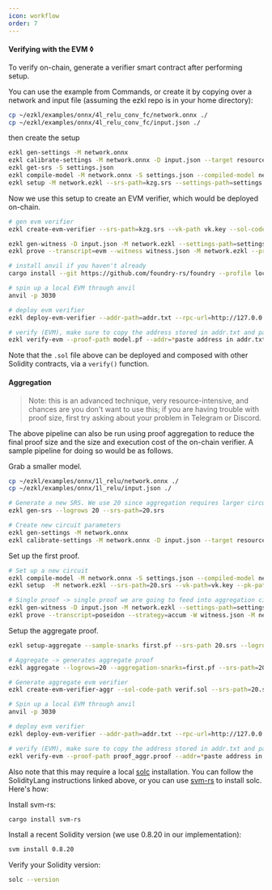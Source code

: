```yaml
---
icon: workflow
order: 7
---
```

#### Verifying with the EVM ◊

To verify on-chain, generate a verifier smart contract after performing setup.

You can use the example from Commands, or create it by copying over a network and input file (assuming the ezkl repo is in your home directory):
```bash
cp ~/ezkl/examples/onnx/4l_relu_conv_fc/network.onnx ./
cp ~/ezkl/examples/onnx/4l_relu_conv_fc/input.json ./
```
then create the setup
```bash
ezkl gen-settings -M network.onnx
ezkl calibrate-settings -M network.onnx -D input.json --target resources
ezkl get-srs -S settings.json
ezkl compile-model -M network.onnx -S settings.json --compiled-model network.ezkl
ezkl setup -M network.ezkl --srs-path=kzg.srs --settings-path=settings.json
```

Now we use this setup to create an EVM verifier, which would be deployed on-chain.

```bash
# gen evm verifier
ezkl create-evm-verifier --srs-path=kzg.srs --vk-path vk.key --sol-code-path verif.sol --settings-path=settings.json
```

```bash
ezkl gen-witness -D input.json -M network.ezkl --settings-path=settings.json
ezkl prove --transcript=evm --witness witness.json -M network.ezkl --proof-path model.pf --pk-path pk.key --srs-path=kzg.srs --settings-path=settings.json 
```

```bash
# install anvil if you haven't already
cargo install --git https://github.com/foundry-rs/foundry --profile local --locked foundry-cli anvil
```

```bash
# spin up a local EVM through anvil 
anvil -p 3030
```

```bash
# deploy evm verifier
ezkl deploy-evm-verifier --addr-path=addr.txt --rpc-url=http://127.0.0.1:3030 --sol-code-path verif.sol 
```

```bash
# verify (EVM), make sure to copy the address stored in addr.txt and paste it into the addr param
ezkl verify-evm --proof-path model.pf --addr=*paste address in addr.txt here* --rpc-url=http://127.0.0.1:3030
```

Note that the `.sol` file above can be deployed and composed with other Solidity contracts, via a `verify()` function. 

#### Aggregation

> Note: this is an advanced technique, very resource-intensive, and chances are you don't want to use this; if you are having trouble with proof size, first try asking about your problem in Telegram or Discord.

The above pipeline can also be run using proof aggregation to reduce the final proof size and the size and execution cost of the on-chain verifier. A sample pipeline for doing so would be as follows.

Grab a smaller model.
```bash
cp ~/ezkl/examples/onnx/1l_relu/network.onnx ./
cp ~/ezkl/examples/onnx/1l_relu/input.json ./
```

```bash
# Generate a new SRS. We use 20 since aggregation requires larger circuits (more commonly 23+).
ezkl gen-srs --logrows 20 --srs-path=20.srs
```

```bash
# Create new circuit parameters
ezkl gen-settings -M network.onnx
ezkl calibrate-settings -M network.onnx -D input.json --target resources
```

Set up the first proof.
```bash
# Set up a new circuit
ezkl compile-model -M network.onnx -S settings.json --compiled-model network.ezkl
ezkl setup  -M network.ezkl --srs-path=20.srs --vk-path=vk.key --pk-path=pk.key --settings-path=settings.json
```

```bash
# Single proof -> single proof we are going to feed into aggregation circuit. (Mock)-verifies + verifies natively as sanity check
ezkl gen-witness -D input.json -M network.ezkl --settings-path=settings.json
ezkl prove --transcript=poseidon --strategy=accum -W witness.json -M network.ezkl --proof-path first.pf --srs-path=20.srs  --pk-path=pk.key --settings-path=settings.json
```

Setup the aggregate proof.
```bash
ezkl setup-aggregate --sample-snarks first.pf --srs-path 20.srs --logrows 20
```

```bash
# Aggregate -> generates aggregate proof
ezkl aggregate --logrows=20 --aggregation-snarks=first.pf --srs-path=20.srs --pk-path pk_aggr.key 
```

```bash
# Generate aggregate evm verifier
ezkl create-evm-verifier-aggr --sol-code-path verif.sol --srs-path=20.srs --vk-path vk_aggr.key --aggregation-settings=settings.json
```

```bash
# Spin up a local EVM through anvil 
anvil -p 3030
```

```bash
# deploy evm verifier
ezkl deploy-evm-verifier --addr-path=addr.txt --rpc-url=http://127.0.0.1:3030 --sol-code-path verif.sol 
```

```bash
# verify (EVM), make sure to copy the address stored in addr.txt and paste it into the addr param
ezkl verify-evm --proof-path proof_aggr.proof --addr=*paste address in addr.txt here* --rpc-url=http://127.0.0.1:3030
```

Also note that this may require a local [solc](https://docs.soliditylang.org/en/v0.8.17/installing-solidity.html) installation. You can follow the SolidityLang instructions linked above, or you can use [svm-rs](https://github.com/alloy-rs/svm-rs) to install solc. Here's how:

Install svm-rs:
```bash
cargo install svm-rs
```

Install a recent Solidity version (we use 0.8.20 in our implementation):
```bash
svm install 0.8.20
```

Verify your Solidity version:
```bash
solc --version
```

